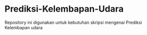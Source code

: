 # Prediksi-Kelembapan-Udara
Repository ini digunakan untuk kebutuhan skripsi mengenai Prediksi Kelembapan udara
